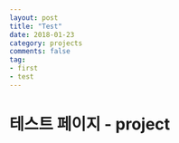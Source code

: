 ```yaml
---
layout: post
title: "Test"
date: 2018-01-23
category: projects
comments: false
tag:
- first
- test
---
```


# 테스트 페이지 - project
